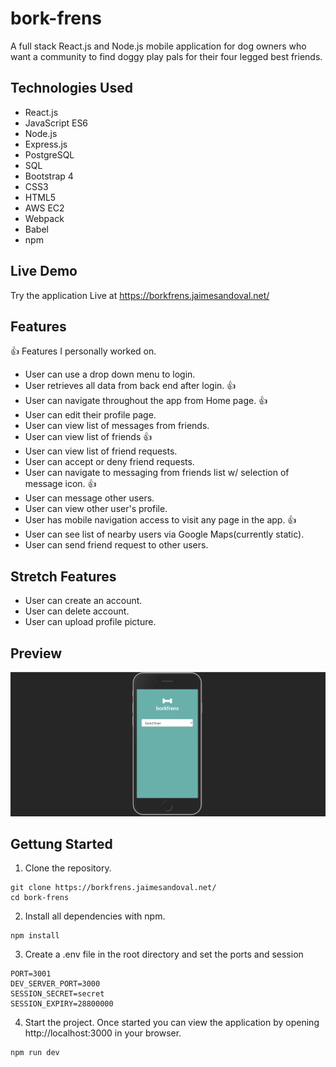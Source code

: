 # bork-frens
A full stack React.js and Node.js mobile application for dog owners who want a community to find doggy play pals for their four legged best friends.

## Technologies Used
- React.js
- JavaScript ES6
- Node.js
- Express.js
- PostgreSQL
- SQL
- Bootstrap 4
- CSS3
- HTML5
- AWS EC2
- Webpack
- Babel
- npm

## Live Demo
Try the application Live at https://borkfrens.jaimesandoval.net/

## Features

:thumbsup: Features I personally worked on.

- User can use a drop down menu to login.
- User retrieves all data from back end after login. :thumbsup:
- User can navigate throughout the app from Home page. :thumbsup:
- User can edit their profile page.
- User can view list of messages from friends.
- User can view list of friends :thumbsup:
- User can view list of friend requests.
- User can accept or deny friend requests.
- User can navigate to messaging from friends list w/ selection of message icon. :thumbsup:
- User can message other users.
- User can view other user's profile.
- User has mobile navigation access to visit any page in the app. :thumbsup:
- User can see list of nearby users via Google Maps(currently static).
- User can send friend request to other users.

## Stretch Features
- User can create an account.
- User can delete account.
- User can upload profile picture.

## Preview
![bork-frens](/server/public/images/bork-frens.gif)

## Gettung Started
1. Clone the repository.
```shell
git clone https://borkfrens.jaimesandoval.net/
cd bork-frens
```
2. Install all dependencies with npm.
```
npm install
```
3. Create a .env file in the root directory and set the ports and session
```
PORT=3001
DEV_SERVER_PORT=3000
SESSION_SECRET=secret
SESSION_EXPIRY=28800000
```
4. Start the project. Once started you can view the application by opening http://localhost:3000 in your browser.
```
npm run dev
```
